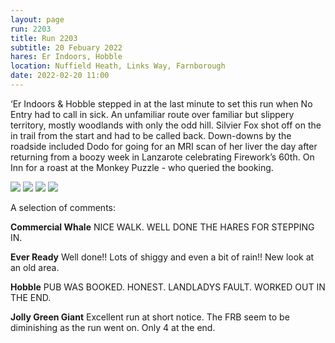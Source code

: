 ```yaml
---
layout: page
run: 2203
title: Run 2203
subtitle: 20 Febuary 2022
hares: Er Indoors, Hobble
location: Nuffield Heath, Links Way, Farnborough
date: 2022-02-20 11:00
---
```


‘Er Indoors & Hobble stepped in at the last minute to set this run when No Entry had to call in sick. An unfamiliar route over familiar but slippery territory, mostly woodlands with only the odd hill. Silvier Fox shot off on the in trail from the start and had to be called back.  Down-downs by the roadside included Dodo for going for an MRI scan of her liver the day after returning from a boozy week in Lanzarote celebrating Firework’s 60th. On Inn for a roast at the Monkey Puzzle - who queried the booking.

<img src="{{ '/assets/img/scribe/2203/2203-1.jpg' | prepend: site.baseurl }}" class="post-img">
<img src="{{ '/assets/img/scribe/2203/2203-2.jpg' | prepend: site.baseurl }}" class="post-img">
<img src="{{ '/assets/img/scribe/2203/2203-3.jpg' | prepend: site.baseurl }}" class="post-img">
<img src="{{ '/assets/img/scribe/2203/2203-4.jpg' | prepend: site.baseurl }}" class="post-img">

A selection of comments:

__Commercial Whale__ NICE WALK. WELL DONE THE HARES FOR STEPPING IN.

__Ever Ready__ Well done!! Lots of shiggy and even a bit of rain!! New look at an old area.

__Hobble__ PUB WAS BOOKED. HONEST. LANDLADYS FAULT. WORKED OUT IN THE END.

__Jolly Green Giant__ Excellent run at short notice. The FRB seem to be diminishing as the run went on. Only 4 at the end.

